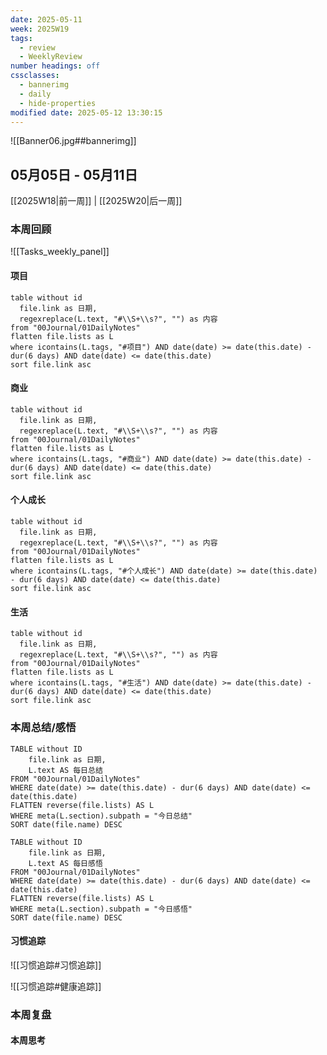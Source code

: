 ```yaml
---
date: 2025-05-11
week: 2025W19
tags:
  - review
  - WeeklyReview
number headings: off
cssclasses:
  - bannerimg
  - daily
  - hide-properties
modified date: 2025-05-12 13:30:15
---
```

![[Banner06.jpg##bannerimg]]

## 05月05日 - 05月11日

[[2025W18|前一周]] | [[2025W20|后一周]]

### 本周回顾

![[Tasks_weekly_panel]]

#### 项目
```dataview
table without id
  file.link as 日期,
  regexreplace(L.text, "#\\S+\\s?", "") as 内容
from "00Journal/01DailyNotes"
flatten file.lists as L
where icontains(L.tags, "#项目") AND date(date) >= date(this.date) - dur(6 days) AND date(date) <= date(this.date)
sort file.link asc
```

#### 商业
```dataview
table without id
  file.link as 日期,
  regexreplace(L.text, "#\\S+\\s?", "") as 内容
from "00Journal/01DailyNotes"
flatten file.lists as L
where icontains(L.tags, "#商业") AND date(date) >= date(this.date) - dur(6 days) AND date(date) <= date(this.date)
sort file.link asc
```

#### 个人成长
```dataview
table without id
  file.link as 日期,
  regexreplace(L.text, "#\\S+\\s?", "") as 内容
from "00Journal/01DailyNotes"
flatten file.lists as L
where icontains(L.tags, "#个人成长") AND date(date) >= date(this.date) - dur(6 days) AND date(date) <= date(this.date)
sort file.link asc
```

#### 生活
```dataview
table without id
  file.link as 日期,
  regexreplace(L.text, "#\\S+\\s?", "") as 内容
from "00Journal/01DailyNotes"
flatten file.lists as L
where icontains(L.tags, "#生活") AND date(date) >= date(this.date) - dur(6 days) AND date(date) <= date(this.date)
sort file.link asc
```

### 本周总结/感悟
```dataview
TABLE without ID
	file.link as 日期,
	L.text AS 每日总结
FROM "00Journal/01DailyNotes" 
WHERE date(date) >= date(this.date) - dur(6 days) AND date(date) <= date(this.date)
FLATTEN reverse(file.lists) AS L
WHERE meta(L.section).subpath = "今日总结"
SORT date(file.name) DESC
```

```dataview
TABLE without ID
	file.link as 日期,
	L.text AS 每日感悟
FROM "00Journal/01DailyNotes" 
WHERE date(date) >= date(this.date) - dur(6 days) AND date(date) <= date(this.date)
FLATTEN reverse(file.lists) AS L
WHERE meta(L.section).subpath = "今日感悟"
SORT date(file.name) DESC
```

#### 习惯追踪

![[习惯追踪#习惯追踪]]

![[习惯追踪#健康追踪]]


### 本周复盘

#### 本周思考

